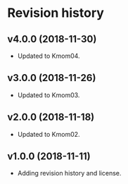 Revision history
================

v4.0.0 (2018-11-30)
-------------------

* Updated to Kmom04.


v3.0.0 (2018-11-26)
-------------------

* Updated to Kmom03.


v2.0.0 (2018-11-18)
-------------------

* Updated to Kmom02.


v1.0.0 (2018-11-11)
-------------------

* Adding revision history and license.
